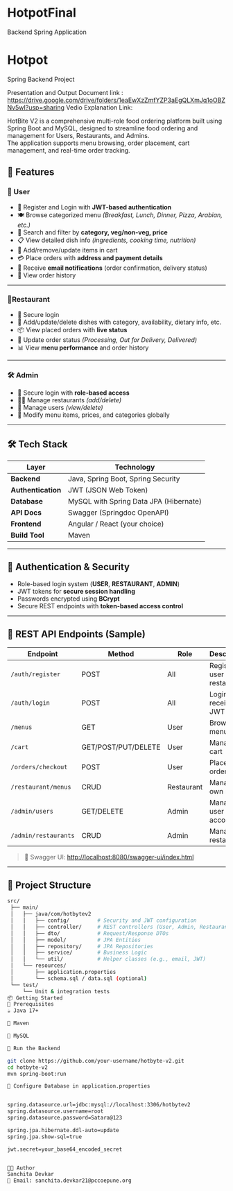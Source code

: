 # HotpotFinal
Backend Spring Application
# Hotpot
Spring Backend Project 

Presentation and Output Document link : https://drive.google.com/drive/folders/1eaEwXzZmfYZP3aEgQLXmJq1oOBZNv5wI?usp=sharing
Vedio Explanation Link: 


HotBite V2 is a comprehensive multi-role food ordering platform built using Spring Boot and MySQL, designed to streamline food ordering and management for Users, Restaurants, and Admins.  
The application supports menu browsing, order placement, cart management, and real-time order tracking.

## 📌 Features

### 👤 User
- 🔐 Register and Login with **JWT-based authentication**
- 🍽️ Browse categorized menu *(Breakfast, Lunch, Dinner, Pizza, Arabian, etc.)*
- 🔎 Search and filter by **category, veg/non-veg, price**
- 📋 View detailed dish info *(ingredients, cooking time, nutrition)*
- 🛒 Add/remove/update items in cart
- 💳 Place orders with **address and payment details**
- 📧 Receive **email notifications** (order confirmation, delivery status)
- 🧾 View order history

---

### 🍴Restaurant
- 🔐 Secure login
- 🍲 Add/update/delete dishes with category, availability, dietary info, etc.
- 📦 View placed orders with **live status**
- 🔄 Update order status *(Processing, Out for Delivery, Delivered)*
- 📊 View **menu performance** and order history

---

### 🛠️ Admin
- 🔐 Secure login with **role-based access**
- 🧑‍🍳 Manage restaurants *(add/delete)*
- 👥 Manage users *(view/delete)*
- 🧾 Modify menu items, prices, and categories globally

---

## 🛠️ Tech Stack

| Layer             | Technology                               |
|-------------------|------------------------------------------|
| **Backend**       | Java, Spring Boot, Spring Security       |
| **Authentication**| JWT (JSON Web Token)                     |
| **Database**      | MySQL with Spring Data JPA (Hibernate)   |
| **API Docs**      | Swagger (Springdoc OpenAPI)              |
| **Frontend**      | Angular / React (your choice)            |
| **Build Tool**    | Maven                                    |

---

## 🔐 Authentication & Security

- Role-based login system (**USER**, **RESTAURANT**, **ADMIN**)
- JWT tokens for **secure session handling**
- Passwords encrypted using **BCrypt**
- Secure REST endpoints with **token-based access control**

---

## 🔗 REST API Endpoints (Sample)

| **Endpoint**                | **Method** | **Role**      | **Description**                       |
|----------------------------|------------|---------------|--------------------------------------- |
| `/auth/register`           | POST       | All           | Register as user or restaurant         |
| `/auth/login`              | POST       | All           | Login and receive JWT token            |
| `/menus`                   | GET        | User          | Browse menu items                      |
| `/cart`                    | GET/POST/PUT/DELETE | User | Manage cart                            |
| `/orders/checkout`         | POST       | User          | Place an order                         |
| `/restaurant/menus`        | CRUD       | Restaurant    | Manage own menu                        |
| `/admin/users`             | GET/DELETE | Admin         | Manage user accounts                   |
| `/admin/restaurants`       | CRUD       | Admin         | Manage restaurants                     |

> 🔗 Swagger UI: [http://localhost:8080/swagger-ui/index.html](http://localhost:8080/swagger-ui/index.html)

---

## 📁 Project Structure

```bash
src/
 ├── main/
 │   ├── java/com/hotbytev2
 │   │   ├── config/         # Security and JWT configuration
 │   │   ├── controller/     # REST controllers (User, Admin, Restaurant)
 │   │   ├── dto/            # Request/Response DTOs
 │   │   ├── model/          # JPA Entities
 │   │   ├── repository/     # JPA Repositories
 │   │   ├── service/        # Business Logic
 │   │   └── util/           # Helper classes (e.g., email, JWT)
 │   └── resources/
 │       ├── application.properties
 │       └── schema.sql / data.sql (optional)
 └── test/
     └── Unit & integration tests
📦 Getting Started
🔧 Prerequisites
☕ Java 17+

🧰 Maven

🐬 MySQL

🚀 Run the Backend

git clone https://github.com/your-username/hotbyte-v2.git
cd hotbyte-v2
mvn spring-boot:run

💾 Configure Database in application.properties


spring.datasource.url=jdbc:mysql://localhost:3306/hotbytev2
spring.datasource.username=root
spring.datasource.password=Satara@123

spring.jpa.hibernate.ddl-auto=update
spring.jpa.show-sql=true

jwt.secret=your_base64_encoded_secret


👩‍💻 Author
Sanchita Devkar
📧 Email: sanchita.devkar21@pccoepune.org







